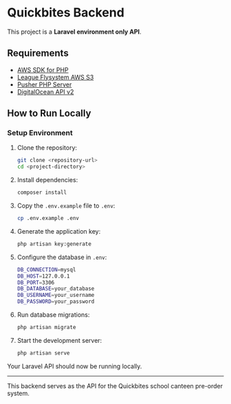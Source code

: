 # Quickbites Backend

This project is a **Laravel environment only API**.

## Requirements
- [AWS SDK for PHP](https://github.com/aws/aws-sdk-php)
- [League Flysystem AWS S3](https://github.com/thephpleague/flysystem-aws-s3-v3)
- [Pusher PHP Server](https://github.com/pusher/pusher-http-php)
- [DigitalOcean API v2](https://github.com/toin0u/DigitalOceanV2)

## How to Run Locally

### Setup Environment
1. Clone the repository:
   ```sh
   git clone <repository-url>
   cd <project-directory>
   ```

2. Install dependencies:
   ```sh
   composer install
   ```

3. Copy the `.env.example` file to `.env`:
   ```sh
   cp .env.example .env
   ```

4. Generate the application key:
   ```sh
   php artisan key:generate
   ```

5. Configure the database in `.env`:
   ```sh
   DB_CONNECTION=mysql
   DB_HOST=127.0.0.1
   DB_PORT=3306
   DB_DATABASE=your_database
   DB_USERNAME=your_username
   DB_PASSWORD=your_password
   ```

6. Run database migrations:
   ```sh
   php artisan migrate
   ```

7. Start the development server:
   ```sh
   php artisan serve
   ```

Your Laravel API should now be running locally.

---

This backend serves as the API for the Quickbites school canteen pre-order system.
